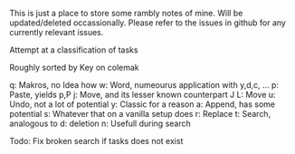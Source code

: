 This is just a place to store some rambly notes 
of mine. Will be updated/deleted occassionally.
Please refer to the issues in github for any 
currently relevant issues. 

Attempt at a classification of tasks

Roughly sorted by Key on colemak

q: Makros, no Idea how
w: Word, numeourus application with y,d,c, ...
p: Paste, yields p,P
j: Move, and its lesser known counterpart J
L: Move
u: Undo, not a lot of potential
y: Classic for a reason
a: Append, has some potential
s: Whatever that on a vanilla setup does
r: Replace
t: Search, analogous to 
d: deletion 
n: Usefull during search

Todo: Fix broken search if tasks does not exist
